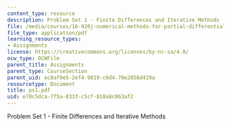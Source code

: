 ```yaml
---
content_type: resource
description: Problem Set 1 - Finite Differences and Iterative Methods
file: /media/courses/16-920j-numerical-methods-for-partial-differential-equations-sma-5212-spring-2003/e70c5dca7f5a8333c5cf818a8c063af2_ps1.pdf
file_type: application/pdf
learning_resource_types:
- Assignments
license: https://creativecommons.org/licenses/by-nc-sa/4.0/
ocw_type: OCWFile
parent_title: Assignments
parent_type: CourseSection
parent_uid: ec0af9e5-2ef4-9819-c6d4-70e2856d419a
resourcetype: Document
title: ps1.pdf
uid: e70c5dca-7f5a-8333-c5cf-818a8c063af2
---
```

Problem Set 1 - Finite Differences and Iterative Methods